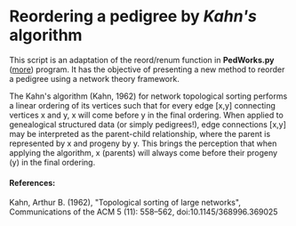 # Reordering a pedigree by *Kahn's* algorithm
 This script is an adaptation of the reord/renum function in __PedWorks.py__ ([more](https://github.com/BrnCPrz/PedWorks)) program. It has the objective of presenting a new method to reorder a pedigree using a network theory framework. 
 
 The Kahn's algorithm (Kahn, 1962) for network topological sorting performs a linear ordering of its vertices such that for every edge [x,y] connecting vertices x and y, x will come before y in the final ordering. When applied to genealogical structured data (or simply pedigrees!), edge connections [x,y] may be interpreted as the parent-child relationship, where the parent is represented by x and progeny by y. This brings the perception that when applying the algorithm, x (parents) will always come before their progeny (y) in the final ordering.
 
#### References:
Kahn, Arthur B. (1962), "Topological sorting of large networks", Communications of the ACM 5 (11): 558–562, doi:10.1145/368996.369025
